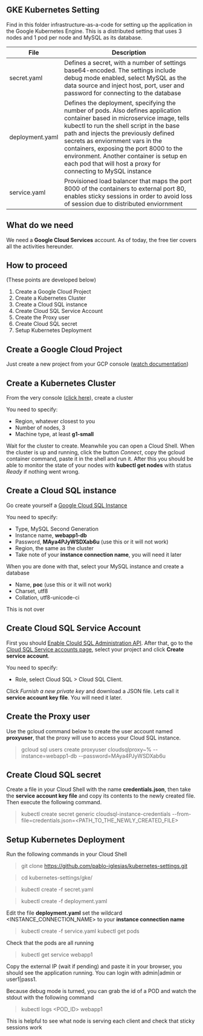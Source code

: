 GKE Kubernetes Setting
----------------------------------------

Find in this folder infrastructure-as-a-code for setting up the application in the Google Kubernetes Engine. This is a distributed setting that uses 3 nodes and 1 pod per node and MySQL as its database.

File     | Description
-------- | ---
secret.yaml    | Defines a secret, with a number of settings base64-encoded. The settings include debug mode enabled, select MySQL as the data source and inject host, port, user and password for connecting to the database
deployment.yaml     | Defines the deployment, specifying the number of pods. Also defines application container based in microservice image, tells kubectl to run the shell script in the base path and injects the previously defined secrets as enviornment vars in the containers, exposing the port 8000 to the environment. Another container is setup en each pod that will host a proxy for connecting to MySQL instance
service.yaml | Provisioned load balancer that maps the port 8000 of the containers to external port 80, enables sticky sessions in order to avoid loss of session due to distributed enviornment

What do we need
----------------
We need a **Google Cloud Services** account. As of today, the free tier covers all the activities hereunder.

How to proceed
----------------
(These points are developed below)
1. Create a Google Cloud Project
2. Create a Kubernetes Cluster
3. Create a Cloud SQL instance
4. Create Cloud SQL Service Account
5. Create the Proxy user
6. Create Cloud SQL secret
7. Setup Kubernetes Deployment

Create a Google Cloud Project
----------------
Just create a new project from your GCP console ([watch documentation](https://cloud.google.com/resource-manager/docs/creating-managing-projects))

Create a Kubernetes Cluster
----------------
From the very console ([click here](https://console.cloud.google.com/kubernetes/list)), create a cluster

You need to specify:
* Region, whatever closest to you
* Number of nodes, 3
* Machine type, at least **g1-small**

Wait for the cluster to create. Meanwhile you can open a Cloud Shell.
When the cluster is up and running, click the button *Connect*, copy the gcloud container command, paste it in the shell and run it. After this you should be able to monitor the state of your nodes with **kubectl get nodes** with status *Ready* if nothing went wrong.

Create a Cloud SQL instance
----------------
Go create yourself a [Google Cloud SQL Instance](https://cloud.google.com/sql/docs/mysql/create-instance)

You need to specify:
* Type, MySQL Second Generation
* Instance name, **webapp1-db**
* Password, **MAya4PJyWSDXab6u** (use this or it will not work)
* Region, the same as the cluster
* Take note of your **instance connection name**, you will need it later

When you are done with that, select your MySQL instance and create a database
* Name, **poc** (use this or it will not work)
* Charset, utf8
* Collation, utf8-unicode-ci

This is not over

Create Cloud SQL Service Account
----------------
First you should [Enable Clould SQL Administration API](https://console.cloud.google.com/flows/enableapi?apiid=sqladmin&redirect=https://console.cloud.google.com). After that, go to the [Cloud SQL Service accounts page](https://console.cloud.google.com/iam-admin/serviceaccounts/), select your project and click **Create service account**.

You need to specify:
* Role, select Cloud SQL > Cloud SQL Client.

Click *Furnish a new private key* and download a JSON file. Lets call it **service account key file**. You will need it later.

Create the Proxy user
----------------
Use the gcloud command below to create the user account named **proxyuser**, that the proxy will use to access your Cloud SQL instance.

> gcloud sql users create proxyuser cloudsqlproxy~% --instance=webapp1-db --password=MAya4PJyWSDXab6u

Create Cloud SQL secret
----------------
Create a file in your Cloud Shell with the name **credentials.json**, then take the **service account key file** and copy its contents to the newly created file. Then execute the following command.

> kubectl create secret generic cloudsql-instance-credentials --from-file=credentials.json=<PATH_TO_THE_NEWLY_CREATED_FILE>

Setup Kubernetes Deployment
----------------
Run the following commands in your Cloud Shell
> git clone https://github.com/pablo-iglesias/kubernetes-settings.git

> cd kubernetes-settings/gke/

> kubectl create -f secret.yaml

> kubectl create -f deployment.yaml

Edit the file **deployment.yaml** set the wildcard <INSTANCE_CONNECTION_NAME> to your **instance connection name**

> kubectl create -f service.yaml
> kubectl get pods

Check that the pods are all running

> kubectl get service webapp1

Copy the external IP (wait if pending) and paste it in your browser, you should see the application running.
You can login with admin|admin or user1|pass1.

Because debug mode is turned, you can grab the id of a POD and watch the stdout with the following command

> kubectl logs <POD_ID> webapp1

This is helpful to see what node is serving each client and check that sticky sessions work